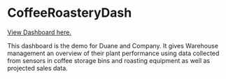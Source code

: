 # CoffeeRoasteryDash

[View Dashboard here.](https://roastery-dash.onrender.com/)


This dashboard is the demo for Duane and Company.  It gives Warehouse management an overview of their plant performance using data collected from sensors in coffee storage bins and roasting equipment as well as projected sales data.
